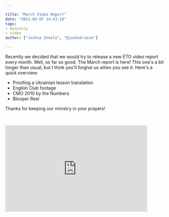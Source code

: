 ```yaml
---

title: "March Video Report"
date: "2011-03-07 14:43:18"
tags:
- ministry
- video
author: ["Joshua Steele", "@joshukraine"]

---
```


Recently we decided that we would try to release a new ETO video report every month. Well, so far so good. The March report is here! This one's a bit longer than usual, but I think you'll forgive us when you see it. Here's a quick overview:

* Proofing a Ukrainian lesson translation
* English Club footage
* CMO 2010 by the Numbers
* Blooper Reel

Thanks for keeping our ministry in your prayers!

&nbsp;

<iframe title="YouTube video player" width="450" height="273" src="http://www.youtube.com/embed/pR2NILBTW5A" frameborder="0" allowfullscreen></iframe>

